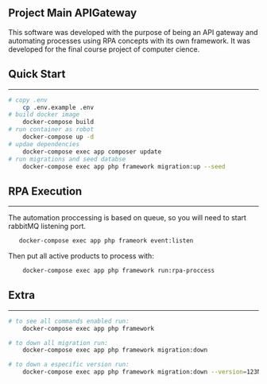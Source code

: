 ## Project Main APIGateway
This software was developed with the purpose of being an API gateway and automating processes using RPA concepts with its own framework. It was developed for the final course project of computer cience.

## Quick Start
---
```bash
# copy .env
    cp .env.example .env
# build docker image
    docker-compose build
# run container as robot
    docker-compose up -d
# updae dependencies
    docker-compose exec app composer update
# run migrations and seed databse
    docker-compose exec app php framework migration:up --seed
```
## RPA Execution
---
The automation proccessing is based on queue, so you will need to start rabbitMQ listening port.
 ```bash
    docker-compose exec app php frameork event:listen
 ```

Then put all active products to process with:
``` bash
    docker-compose exec app php framework run:rpa-proccess
```

## Extra
---

```bash
# to see all commands enabled run:
    docker-compose exec app php framework

# to down all migration run:
    docker-compose exec app php framework migration:down

# to down a especific version run:
    docker-compose exec app php framework migration:down --version=123NameOfYourVersion
```